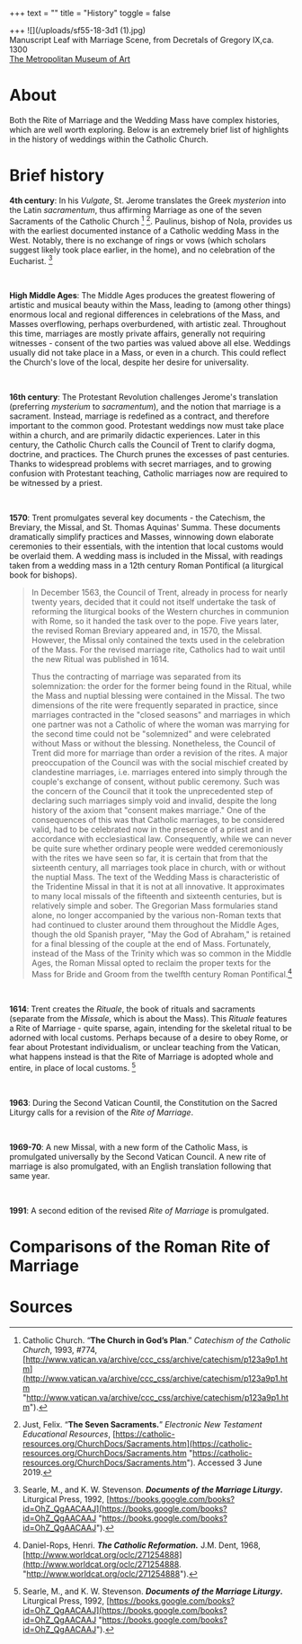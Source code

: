 +++
text = ""
title = "History"
toggle = false

+++
![](/uploads/sf55-18-3d1 (1).jpg)  
Manuscript Leaf with Marriage Scene, from Decretals of Gregory IX,ca. 1300  
[The Metropolitan Museum of Art](https://www.metmuseum.org/art/collection/search/468476)

# About

Both the Rite of Marriage and the Wedding Mass have complex histories, which are well worth exploring. Below is an extremely brief list of highlights in the history of weddings within the Catholic Church.

# Brief history

**4th century**: In his _Vulgate_, St. Jerome translates the Greek _mysterion_ into the Latin _sacramentum_, thus affirming Marriage as one of the seven Sacraments of the Catholic Church [^1] [^2]. Paulinus, bishop of Nola, provides us with the earliest documented instance of a Catholic wedding Mass in the West. Notably, there is no exchange of rings or vows (which scholars suggest likely took place earlier, in the home), and no celebration of the Eucharist. [^3]

<br>

**High Middle Ages**: The Middle Ages produces the greatest flowering of artistic and musical beauty within the Mass, leading to (among other things) enormous local and regional differences in celebrations of the Mass, and Masses overflowing, perhaps overburdened, with artistic zeal. Throughout this time, marriages are mostly private affairs, generally not requiring witnesses - consent of the two parties was valued above all else. Weddings usually did not take place in a Mass, or even in a church. This could reflect the Church's love of the local, despite her desire for universality.

<br>

**16th century**: The Protestant Revolution challenges Jerome's translation (preferring _mysterium_ to _sacramentum_), and the notion that marriage is a sacrament. Instead, marriage is redefined as a contract, and therefore important to the common good. Protestant weddings now must take place within a church, and are primarily didactic experiences. Later in this century, the Catholic Church calls the Council of Trent to clarify dogma, doctrine, and practices. The Church prunes the excesses of past centuries. Thanks to widespread problems with secret marriages, and to growing confusion with Protestant teaching, Catholic marriages now are required to be witnessed by a priest.

<br>

**1570**: Trent promulgates several key documents - the Catechism, the Breviary, the Missal, and St. Thomas Aquinas' Summa. These documents dramatically simplify practices and Masses, winnowing down elaborate ceremonies to their essentials, with the intention that local customs would be overlaid them. A wedding mass is included in the Missal, with readings taken from a wedding mass in a 12th century Roman Pontifical (a liturgical book for bishops).

> In December 1563, the Council of Trent, already in process for nearly twenty years, decided that it could not itself undertake the task of reforming the liturgical books of the Western churches in communion with Rome, so it handed the task over to the pope. Five years later, the revised Roman Breviary appeared and, in 1570, the Missal. However, the Missal only contained the texts used in the celebration of the Mass. For the revised marriage rite, Catholics had to wait until the new Ritual was published in 1614.
>
> Thus the contracting of marriage was separated from its solemnization: the order for the former being found in the Ritual, while the Mass and nuptial blessing were contained in the Missal. The two dimensions of the rite were frequently separated in practice, since marriages contracted in the "closed seasons" and marriages in which one partner was not a Catholic of where the woman was marrying for the second time could not be "solemnized" and were celebrated without Mass or without the blessing. Nonetheless, the Council of Trent did more for marriage than order a revision of the rites. A major preoccupation of the Council was with the social mischief created by clandestine marriages, i.e. marriages entered into simply through the couple's exchange of consent, without public ceremony. Such was the concern of the Council that it took the unprecedented step of declaring such marriages simply void and invalid, despite the long history of the axiom that "consent makes marriage." One of the consequences of this was that Catholic marriages, to be considered valid, had to be celebrated now in the presence of a priest and in accordance with ecclesiastical law. Consequently, while we can never be quite sure whether ordinary people were wedded ceremoniously with the rites we have seen so far, it is certain that from that the sixteenth century, all marriages took place in church, with or without the nuptial Mass. The text of the Wedding Mass is characteristic of the Tridentine Missal in that it is not at all innovative. It approximates to many local missals of the fifteenth and sixteenth centuries, but is relatively simple and sober. The Gregorian Mass formularies stand alone, no longer accompanied by the various non-Roman texts that had continued to cluster around them throughout the Middle Ages, though the old Spanish prayer, "May the God of Abraham," is retained for a final blessing of the couple at the end of Mass. Fortunately, instead of the Mass of the Trinity which was so common in the Middle Ages, the Roman Missal opted to reclaim the proper texts for the Mass for Bride and Groom from the twelfth century Roman Pontifical.[^4]

<br>

**1614**: Trent creates the _Rituale_, the book of rituals and sacraments (separate from the _Missale_, which is about the Mass). This _Rituale_ features a Rite of Marriage - quite sparse, again, intending for the skeletal ritual to be adorned with local customs. Perhaps because of a desire to obey Rome, or fear about Protestant individualism, or unclear teaching from the Vatican, what happens instead is that the Rite of Marriage is adopted whole and entire, in place of local customs. [^5]

<br>

**1963**: During the Second Vatican Countil, the Constitution on the Sacred Liturgy calls for a revision of the _Rite of Marriage_.

<br>

**1969-70**: A new Missal, with a new form of the Catholic Mass, is promulgated universally by the Second Vatican Council. A new rite of marriage is also promulgated, with an English translation following that same year.

<br>

**1991**: A second edition of the revised _Rite of Marriage_ is promulgated.

# Comparisons of the Roman Rite of Marriage 



# Sources

[^1]: Catholic Church. “**The Church in God’s Plan**.” _Catechism of the Catholic Church_, 1993, #774, [http://www.vatican.va/archive/ccc_css/archive/catechism/p123a9p1.htm](http://www.vatican.va/archive/ccc_css/archive/catechism/p123a9p1.htm "http://www.vatican.va/archive/ccc_css/archive/catechism/p123a9p1.htm").

[^2]: Just, Felix. “**The Seven Sacraments.**” _Electronic New Testament Educational Resources_, [https://catholic-resources.org/ChurchDocs/Sacraments.htm](https://catholic-resources.org/ChurchDocs/Sacraments.htm "https://catholic-resources.org/ChurchDocs/Sacraments.htm"). Accessed 3 June 2019.

[^3]: Searle, M., and K. W. Stevenson. **_Documents of the Marriage Liturgy_.** Liturgical Press, 1992, [https://books.google.com/books?id=OhZ_QgAACAAJ](https://books.google.com/books?id=OhZ_QgAACAAJ "https://books.google.com/books?id=OhZ_QgAACAAJ").

[^4]: Daniel-Rops, Henri. **_The Catholic Reformation._** J.M. Dent, 1968, [http://www.worldcat.org/oclc/271254888](http://www.worldcat.org/oclc/271254888.  "http://www.worldcat.org/oclc/271254888").

[^5]: Searle, M., and K. W. Stevenson. **_Documents of the Marriage Liturgy_.** Liturgical Press, 1992, [https://books.google.com/books?id=OhZ_QgAACAAJ](https://books.google.com/books?id=OhZ_QgAACAAJ "https://books.google.com/books?id=OhZ_QgAACAAJ").
